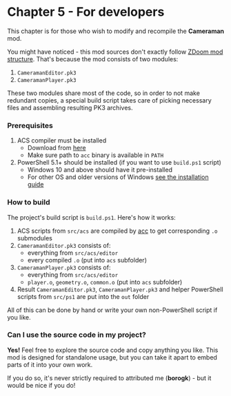 # Chapter 5 -  For developers

This chapter is for those who wish to modify and recompile the **Cameraman** mod.

You might have noticed - this mod sources don't exactly follow [ZDoom mod structure](https://zdoom.org/wiki/Using_ZIPs_as_WAD_replacement).
That's because the mod consists of two modules:
1. `CameramanEditor.pk3`
2. `CameramanPlayer.pk3`

These two modules share most of the code, so in order to not make redundant copies, a special build script takes care of picking necessary files and assembling resulting PK3 archives.

### Prerequisites

1. ACS compiler must be installed
    - Download from [here](https://zdoom.org/downloads)
    - Make sure path to `acc` binary is available in `PATH`
2. PowerShell 5.1+ should be installed (if you want to use `build.ps1` script)
   - Windows 10 and above should have it pre-installed
   - For other OS and older versions of Windows [see the installation guide](https://docs.microsoft.com/en-us/powershell/scripting/install/installing-powershell)

### How to build

The project's build script is `build.ps1`. Here's how it works:
1. ACS scripts from `src/acs` are compiled by [acc](https://zdoom.org/wiki/ACC) to get corresponding `.o` submodules
2. `CameramanEditor.pk3` consists of:
    - everything from `src/acs/editor`
    - every compiled `.o` (put into `acs` subfolder)
3. `CameramanPlayer.pk3` consists of:
    - everything from `src/acs/editor`
    - `player.o`, `geometry.o`, `common.o` (put into `acs` subfolder)
4. Result `CameramanEditor.pk3`, `CameramanPlayer.pk3` and helper PowerShell scripts from `src/ps1` are put into the `out` folder

All of this can be done by hand or write your own non-PowerShell script if you like.

### Can I use the source code in my project?

**Yes!** Feel free to explore the source code and copy anything you like. This mod is designed for standalone usage, 
but you can take it apart to embed parts of it into your own work.

If you do so, it's never strictly required to attributed me (**borogk**) - but it would be nice if you do!
